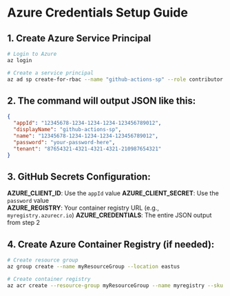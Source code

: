 # Azure Credentials Setup Guide

## 1. Create Azure Service Principal

```bash
# Login to Azure
az login

# Create a service principal
az ad sp create-for-rbac --name "github-actions-sp" --role contributor --scopes /subscriptions/{subscription-id}
```

## 2. The command will output JSON like this:
```json
{
  "appId": "12345678-1234-1234-1234-123456789012",
  "displayName": "github-actions-sp",
  "name": "12345678-1234-1234-1234-123456789012",
  "password": "your-password-here",
  "tenant": "87654321-4321-4321-4321-210987654321"
}
```

## 3. GitHub Secrets Configuration:

**AZURE_CLIENT_ID**: Use the `appId` value
**AZURE_CLIENT_SECRET**: Use the `password` value  
**AZURE_REGISTRY**: Your container registry URL (e.g., `myregistry.azurecr.io`)
**AZURE_CREDENTIALS**: The entire JSON output from step 2

## 4. Create Azure Container Registry (if needed):
```bash
# Create resource group
az group create --name myResourceGroup --location eastus

# Create container registry
az acr create --resource-group myResourceGroup --name myregistry --sku Basic
```
